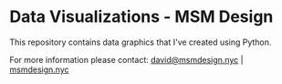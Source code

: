 # Data Visualizations - MSM Design

This repository contains data graphics that I've created using Python.

For more information please contact: david@msmdesign.nyc | [msmdesign.nyc](https://msmdesign.nyc/)